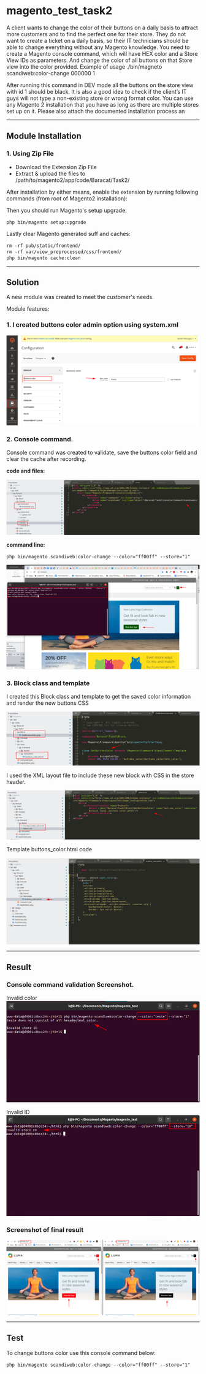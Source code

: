# magento_test_task2

A client wants to change the color of their buttons on a daily basis to attract more customers
and to find the perfect one for their store. They do not want to create a ticket on a daily basis, so their IT technicians should be able to change everything without any Magento knowledge.
You need to create a Magento console command, which will have HEX color and a Store View
IDs as parameters. And change the color of all buttons on that Store view into the color
provided.
Example of usage
./bin/magneto scandiweb:color-change 000000 1

After running this command in DEV mode all the buttons on the store view with id 1 should be
black.
It is also a good idea to check if the client’s IT guys will not type a non-existing store or wrong format color.
You can use any Magento 2 installation that you have as long as there are multiple stores set
up on it.
Please also attach the documented installation process an

------------
Module Installation 
------------

### 1. Using Zip File

* Download the Extension Zip File
* Extract & upload the files to /path/to/magento2/app/code/Baracat/Task2/

After installation by either means, enable the extension by running following commands (from root of Magento2 installation):

Then you should run Magento's setup upgrade:
```
php bin/magento setup:upgrade
```
Lastly clear Magento generated suff and caches:
```
rm -rf pub/static/frontend/
rm -rf var/view_preprocessed/css/frontend/
php bin/magento cache:clean
```
------------
Solution
------------
A new module was created to meet the customer's needs.

Module features:

### 1. I created buttons color admin option using system.xml

![alt text](https://raw.githubusercontent.com/baracatuemura/magento_test_task2/master/_info/image1.png)


### 2. Console command.

Console command was created to validate, save the buttons color field and clear the cache after recording.

**code and files:**

![alt text](https://raw.githubusercontent.com/baracatuemura/magento_test_task2/master/_info/image7.png)

**command line:**
```
php bin/magento scandiweb:color-change --color="ff00ff" --store="1"
```

![alt text](https://raw.githubusercontent.com/baracatuemura/magento_test_task2/master/_info/image2.png)

### 3. Block class and template 

I created this Block class and template to get the saved color information and render the new buttons CSS

![alt text](https://raw.githubusercontent.com/baracatuemura/magento_test_task2/master/_info/image8.png)

I used the XML layout file to include these new block with CSS in the store header.

![alt text](https://raw.githubusercontent.com/baracatuemura/magento_test_task2/master/_info/image9.png)

Template buttons_color.html code

![alt text](https://raw.githubusercontent.com/baracatuemura/magento_test_task2/master/_info/image10.png)

------------
Result
------------

### Console command validation Screenshot.


Invalid color
![alt text](https://raw.githubusercontent.com/baracatuemura/magento_test_task2/master/_info/image5.png)

Invalid ID
![alt text](https://raw.githubusercontent.com/baracatuemura/magento_test_task2/master/_info/image6.png)

### Screenshot of final result

![alt text](https://raw.githubusercontent.com/baracatuemura/magento_test_task2/master/_info/image4.png)

------------
Test
------------
To change buttons color use this console command below:

```
php bin/magento scandiweb:color-change --color="ff00ff" --store="1"
```